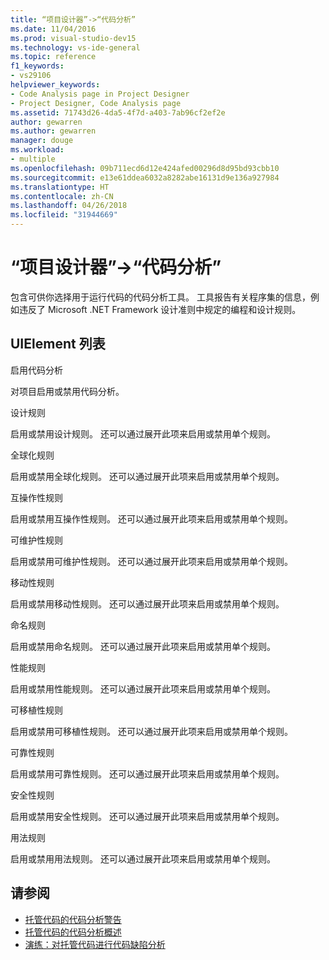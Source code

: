 ```yaml
---
title: “项目设计器”->“代码分析”
ms.date: 11/04/2016
ms.prod: visual-studio-dev15
ms.technology: vs-ide-general
ms.topic: reference
f1_keywords:
- vs29106
helpviewer_keywords:
- Code Analysis page in Project Designer
- Project Designer, Code Analysis page
ms.assetid: 71743d26-4da5-4f7d-a403-7ab96cf2ef2e
author: gewarren
ms.author: gewarren
manager: douge
ms.workload:
- multiple
ms.openlocfilehash: 09b711ecd6d12e424afed00296d8d95bd93cbb10
ms.sourcegitcommit: e13e61ddea6032a8282abe16131d9e136a927984
ms.translationtype: HT
ms.contentlocale: zh-CN
ms.lasthandoff: 04/26/2018
ms.locfileid: "31944669"
---
```

# <a name="code-analysis-project-designer"></a>“项目设计器”->“代码分析”
包含可供你选择用于运行代码的代码分析工具。 工具报告有关程序集的信息，例如违反了 Microsoft .NET Framework 设计准则中规定的编程和设计规则。

## <a name="uielement-list"></a>UIElement 列表
 启用代码分析

 对项目启用或禁用代码分析。

 设计规则

 启用或禁用设计规则。 还可以通过展开此项来启用或禁用单个规则。

 全球化规则

 启用或禁用全球化规则。 还可以通过展开此项来启用或禁用单个规则。

 互操作性规则

 启用或禁用互操作性规则。 还可以通过展开此项来启用或禁用单个规则。

 可维护性规则

 启用或禁用可维护性规则。 还可以通过展开此项来启用或禁用单个规则。

 移动性规则

 启用或禁用移动性规则。 还可以通过展开此项来启用或禁用单个规则。

 命名规则

 启用或禁用命名规则。 还可以通过展开此项来启用或禁用单个规则。

 性能规则

 启用或禁用性能规则。 还可以通过展开此项来启用或禁用单个规则。

 可移植性规则

 启用或禁用可移植性规则。 还可以通过展开此项来启用或禁用单个规则。

 可靠性规则

 启用或禁用可靠性规则。 还可以通过展开此项来启用或禁用单个规则。

 安全性规则

 启用或禁用安全性规则。 还可以通过展开此项来启用或禁用单个规则。

 用法规则

 启用或禁用用法规则。 还可以通过展开此项来启用或禁用单个规则。

## <a name="see-also"></a>请参阅

- [托管代码的代码分析警告](../../code-quality/code-analysis-for-managed-code-warnings.md)
- [托管代码的代码分析概述](../../code-quality/code-analysis-for-managed-code-overview.md)
- [演练：对托管代码进行代码缺陷分析](../../code-quality/walkthrough-analyzing-managed-code-for-code-defects.md)